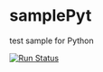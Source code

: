 # samplePyt
test sample for Python

[![Run Status](https://api.shippable.com/projects/56e957729d043da07bddef0e/badge?branch=master)](https://app.shippable.com/projects/56e957729d043da07bddef0e)
